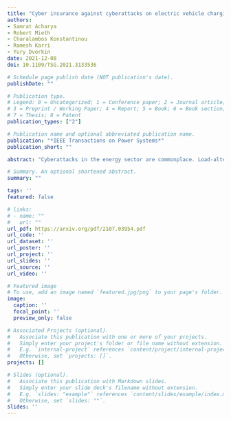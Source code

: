 ```yaml
---
title: "Cyber insurance against cyberattacks on electric vehicle charging stations"
authors:
- Samrat Acharya
- Robert Mieth
- Charalambos Konstantinou
- Ramesh Karri
- Yury Dvorkin
date: 2021-12-08
doi: 10.1109/TSG.2021.3133536

# Schedule page publish date (NOT publication's date).
publishDate: ""

# Publication type.
# Legend: 0 = Uncategorized; 1 = Conference paper; 2 = Journal article;
# 3 = Preprint / Working Paper; 4 = Report; 5 = Book; 6 = Book section;
# 7 = Thesis; 8 = Patent
publication_types: ["2"]

# Publication name and optional abbreviated publication name.
publication: "*IEEE Transactions on Power Systems*"
publication_short: ""

abstract: "Cyberattacks in the energy sector are commonplace. Load-altering cyberattacks launched via the manipulations of high-wattage appliances and assets are particularly alarming, as they are not continuously monitored by electric power utilities. Public Electric Vehicle Charging Stations (EVCSs) are among such high-wattage assets. Even EVCSs monitored by the electric power utilities and protected by state-of-the-art defense mechanisms are vulnerable to cyberattacks. Such cyberattacks cause financial losses to the EVCSs. In this paper, we propose cyber insurance for EVCSs to hedge the economic loss due to such cyberattacks and develop a data-driven cyber insurance design model for public EVCSs. Under mild modeling assumptions, we derive an optimal cyber insurance premium. Then, we ensure the robustness of this optimal premium and investigate the risk of insuring the EVCSs using a suitable risk assessment metric (Conditional Value-at-Risk). A case study with data from EVCSs in Manhattan, New York illustrates our results. Our results demonstrate that risk assessment is crucial for designing insurance premiums. Furthermore, the premium increases in proportion to the loss coverage offered for the EVCSs. This work informs the stakeholders involved in the roll-out and operation of public EVCSs about the benefits of cyber insurance and suggests that insurance premiums can be reduced by deploying state-of-the-art defense mechanisms."

# Summary. An optional shortened abstract.
summary: ""

tags: ''
featured: false

# links:
# - name: ""
#   url: ""
url_pdf: https://arxiv.org/pdf/2107.03954.pdf
url_code: ''
url_dataset: ''
url_poster: ''
url_project: ''
url_slides: ''
url_source: ''
url_video: ''

# Featured image
# To use, add an image named `featured.jpg/png` to your page's folder. 
image:
  caption: ''
  focal_point: ''
  preview_only: false

# Associated Projects (optional).
#   Associate this publication with one or more of your projects.
#   Simply enter your project's folder or file name without extension.
#   E.g. `internal-project` references `content/project/internal-project/index.md`.
#   Otherwise, set `projects: []`.
projects: []

# Slides (optional).
#   Associate this publication with Markdown slides.
#   Simply enter your slide deck's filename without extension.
#   E.g. `slides: "example"` references `content/slides/example/index.md`.
#   Otherwise, set `slides: ""`.
slides: ''
---
```

